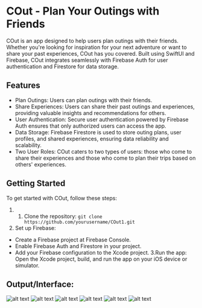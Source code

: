 # COut - Plan Your Outings with Friends
COut is an app designed to help users plan outings with their friends. Whether you're looking for inspiration for your next adventure or want to share your past experiences, COut has you covered. Built using SwiftUI and Firebase, COut integrates seamlessly with Firebase Auth for user authentication and Firestore for data storage.
## Features
- Plan Outings: Users can plan outings with their friends.
- Share Experiences: Users can share their past outings and experiences, providing valuable insights and recommendations for others.
- User Authentication: Secure user authentication powered by Firebase Auth ensures that only authorized users can access the app.
- Data Storage: Firebase Firestore is used to store outing plans, user profiles, and shared experiences, ensuring data reliability and scalability.
- Two User Roles: COut caters to two types of users: those who come to share their experiences and those who come to plan their trips based on others' experiences.
## Getting Started
To get started with COut, follow these steps:
1. 1. Clone the repository:
 `git clone https://github.com/yourusername/COut1.git`
2. Set up Firebase:
- Create a Firebase project at Firebase Console.
- Enable Firebase Auth and Firestore in your project.
- Add your Firebase configuration to the Xcode project.
3.Run the app:
Open the Xcode project, build, and run the app on your iOS device or simulator.

## Output/Interface:
![alt text](https://github.com/[Aadithya-J]/[Cout1]/IMG_5864.PNG?raw=true)
![alt text](https://github.com/[Aadithya-J]/[Cout1]/IMG_5865.PNG?raw=true)
![alt text](https://github.com/[Aadithya-J]/[Cout1]/IMG_5866.PNG?raw=true)
![alt text](https://github.com/[Aadithya-J]/[Cout1]/IMG_5867.PNG?raw=true)
![alt text](https://github.com/[Aadithya-J]/[Cout1]/IMG_5868.PNG?raw=true)
![alt text](https://github.com/[Aadithya-J]/[Cout1]/IMG_5869.PNG?raw=true)
